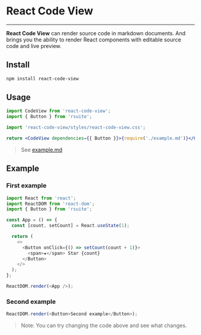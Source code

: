 # React Code View

---

**React Code View** can render source code in markdown documents. And brings you the ability to render React components with editable source code and live preview.

## Install

```bash
npm install react-code-view
```

## Usage

```jsx
import CodeView from 'react-code-view';
import { Button } from 'rsuite';

import 'react-code-view/styles/react-code-view.css';

return <CodeView dependencies={{ Button }}>{require('./example.md')}</CodeView>;
```

> See [example.md](https://github.com/simonguo/react-code-view/blob/main/docs/example.md)

## Example

### First example

<!--start-code-->

```js
import React from 'react';
import ReactDOM from 'react-dom';
import { Button } from 'rsuite';

const App = () => {
  const [count, setCount] = React.useState(1);

  return (
    <>
      <Button onClick={() => setCount(count + 1)}>
        <span>★</span> Star {count}
      </Button>
    </>
  );
};

ReactDOM.render(<App />);
```

<!--end-code-->

### Second example

<!--start-code-->

```js
ReactDOM.render(<Button>Second example</Button>);
```

<!--end-code-->

> Note: You can try changing the code above and see what changes.